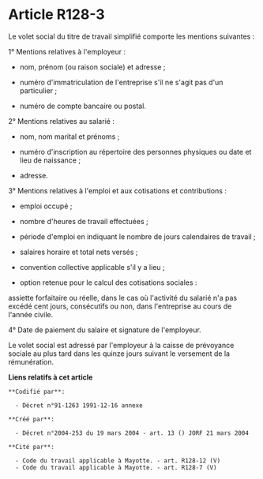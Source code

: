 # Article R128-3

Le volet social du titre de travail simplifié comporte les mentions suivantes :

1° Mentions relatives à l'employeur :

- nom, prénom (ou raison sociale) et adresse ;

- numéro d'immatriculation de l'entreprise s'il ne s'agit pas d'un particulier ;

- numéro de compte bancaire ou postal.

2° Mentions relatives au salarié :

- nom, nom marital et prénoms ;

- numéro d'inscription au répertoire des personnes physiques ou date et lieu de naissance ;

- adresse.

3° Mentions relatives à l'emploi et aux cotisations et contributions :

- emploi occupé ;

- nombre d'heures de travail effectuées ;

- période d'emploi en indiquant le nombre de jours calendaires de travail ;

- salaires horaire et total nets versés ;

- convention collective applicable s'il y a lieu ;

- option retenue pour le calcul des cotisations sociales :

assiette forfaitaire ou réelle, dans le cas où l'activité du salarié n'a pas excédé cent jours, consécutifs ou non, dans
l'entreprise au cours de l'année civile.

4° Date de paiement du salaire et signature de l'employeur.

Le volet social est adressé par l'employeur à la caisse de prévoyance sociale au plus tard dans les quinze jours suivant le
versement de la rémunération.

**Liens relatifs à cet article**

	**Codifié par**:

	  - Décret n°91-1263 1991-12-16 annexe

	**Créé par**:

	  - Décret n°2004-253 du 19 mars 2004 - art. 13 () JORF 21 mars 2004

	**Cité par**:

	  - Code du travail applicable à Mayotte. - art. R128-12 (V)
	  - Code du travail applicable à Mayotte. - art. R128-7 (V)
